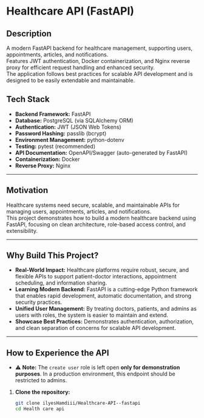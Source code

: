 # Healthcare API (FastAPI)

## Description

A modern FastAPI backend for healthcare management, supporting users, appointments, articles, and notifications.  
Features JWT authentication, Docker containerization, and Nginx reverse proxy for efficient request handling and enhanced security.  
The application follows best practices for scalable API development and is designed to be easily extendable and maintainable.

## Tech Stack

- **Backend Framework:** FastAPI
- **Database:** PostgreSQL (via SQLAlchemy ORM)
- **Authentication:** JWT (JSON Web Tokens)
- **Password Hashing:** passlib (bcrypt)
- **Environment Management:** python-dotenv
- **Testing:** pytest (recommended)
- **API Documentation:** OpenAPI/Swagger (auto-generated by FastAPI)
- **Containerization:** Docker
- **Reverse Proxy:** Nginx

---

## Motivation

Healthcare systems need secure, scalable, and maintainable APIs for managing users, appointments, articles, and notifications.  
This project demonstrates how to build a modern healthcare backend using FastAPI, focusing on clean architecture, role-based access control, and extensibility.

---

## Why Build This Project?

- **Real-World Impact:** Healthcare platforms require robust, secure, and flexible APIs to support patient-doctor interactions, appointment scheduling, and information sharing.
- **Learning Modern Backend:** FastAPI is a cutting-edge Python framework that enables rapid development, automatic documentation, and strong security practices.
- **Unified User Management:** By treating doctors, patients, and admins as users with roles, the system is easier to maintain and extend.
- **Showcase Best Practices:** Demonstrates authentication, authorization, and clean separation of concerns for scalable API development.

---

## How to Experience the API

- ⚠️ **Note:** The `create user` role is left open **only for demonstration purposes**. In a production environment, this endpoint should be restricted to admins.

1. **Clone the repository:**
   ```sh
   git clone ilyesHamdiii/Healthcare-API--fastapi
   cd Health care api
   ```
